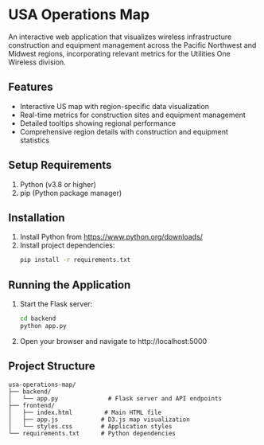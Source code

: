 # USA Operations Map

An interactive web application that visualizes wireless infrastructure construction and equipment management across the Pacific Northwest and Midwest regions, incorporating relevant metrics for the Utilities One Wireless division.

## Features
- Interactive US map with region-specific data visualization
- Real-time metrics for construction sites and equipment management
- Detailed tooltips showing regional performance
- Comprehensive region details with construction and equipment statistics

## Setup Requirements
1. Python (v3.8 or higher)
2. pip (Python package manager)

## Installation
1. Install Python from https://www.python.org/downloads/
2. Install project dependencies:
   ```bash
   pip install -r requirements.txt
   ```

## Running the Application
1. Start the Flask server:
   ```bash
   cd backend
   python app.py
   ```

2. Open your browser and navigate to http://localhost:5000

## Project Structure
```
usa-operations-map/
├── backend/
│   └── app.py              # Flask server and API endpoints
├── frontend/
│   ├── index.html         # Main HTML file
│   ├── app.js            # D3.js map visualization
│   └── styles.css        # Application styles
└── requirements.txt      # Python dependencies
